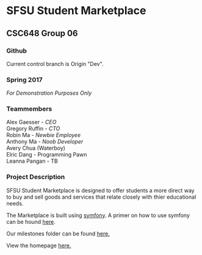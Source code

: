 # SFSU Student Marketplace
## CSC648 Group 06
### Github
Current control branch is  Origin "Dev".
### Spring 2017
*For Demonstration Purposes Only*

### Teammembers
Alex Gaesser - _CEO_  
Gregory Ruffin - _CTO_  
Robin Ma - _Newbie Employee_  
Anthony Ma - _Noob Developer_   
Avery Chua (Waterboy)   
Elric Dang - Programming Pawn   
Leanna Pangan - TB

### Project Description

SFSU Student Marketplace is designed to offer students a more direct way to buy and sell goods and services that relate closely with thier educational needs. 

The Marketplace is built using [symfony](https://symfony.com). A primer on how to use symfony can be hound [here](https://www.sitepoint.com/symfony-beginners-tutorial/).

Our milestones folder can be found [here.](https://drive.google.com/drive/folders/0Bz3eS0BW4eyUZWRXSXJQM1dpZjQ?usp=sharing)

View the homepage [here.](http://sfsuse.com/~sp17g06/student_swap/web/)






